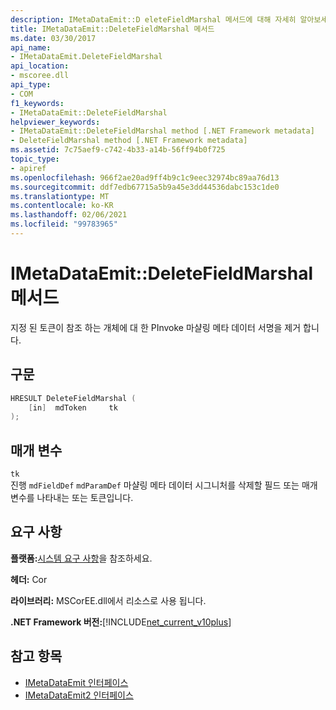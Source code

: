```yaml
---
description: IMetaDataEmit::D eleteFieldMarshal 메서드에 대해 자세히 알아보세요.
title: IMetaDataEmit::DeleteFieldMarshal 메서드
ms.date: 03/30/2017
api_name:
- IMetaDataEmit.DeleteFieldMarshal
api_location:
- mscoree.dll
api_type:
- COM
f1_keywords:
- IMetaDataEmit::DeleteFieldMarshal
helpviewer_keywords:
- IMetaDataEmit::DeleteFieldMarshal method [.NET Framework metadata]
- DeleteFieldMarshal method [.NET Framework metadata]
ms.assetid: 7c75aef9-c742-4b33-a14b-56ff94b0f725
topic_type:
- apiref
ms.openlocfilehash: 966f2ae20ad9ff4b9c1c9eec32974bc89aa76d13
ms.sourcegitcommit: ddf7edb67715a5b9a45e3dd44536dabc153c1de0
ms.translationtype: MT
ms.contentlocale: ko-KR
ms.lasthandoff: 02/06/2021
ms.locfileid: "99783965"
---
```

# <a name="imetadataemitdeletefieldmarshal-method"></a>IMetaDataEmit::DeleteFieldMarshal 메서드

지정 된 토큰이 참조 하는 개체에 대 한 PInvoke 마샬링 메타 데이터 서명을 제거 합니다.  
  
## <a name="syntax"></a>구문  
  
```cpp  
HRESULT DeleteFieldMarshal (  
    [in]  mdToken     tk  
);  
```  
  
## <a name="parameters"></a>매개 변수  

 `tk`  
 진행 `mdFieldDef` `mdParamDef` 마샬링 메타 데이터 시그니처를 삭제할 필드 또는 매개 변수를 나타내는 또는 토큰입니다.  
  
## <a name="requirements"></a>요구 사항  

 **플랫폼:**[시스템 요구 사항](../../get-started/system-requirements.md)을 참조하세요.  
  
 **헤더:** Cor  
  
 **라이브러리:** MSCorEE.dll에서 리소스로 사용 됩니다.  
  
 **.NET Framework 버전:**[!INCLUDE[net_current_v10plus](../../../../includes/net-current-v10plus-md.md)]  
  
## <a name="see-also"></a>참고 항목

- [IMetaDataEmit 인터페이스](imetadataemit-interface.md)
- [IMetaDataEmit2 인터페이스](imetadataemit2-interface.md)
